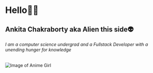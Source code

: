 # Hello👋🏻

## Ankita Chakraborty aka Alien this side👽

###### I am a computer science undergrad and a Fullstack Developer with a unending hunger for knowledge

![Image of Anime Girl](https://plus.unsplash.com/premium_vector-1742860683591-b7da81db09e1?q=80&w=2148&auto=format&fit=crop&ixlib=rb-4.0.3&ixid=M3wxMjA3fDB8MHxwaG90by1wYWdlfHx8fGVufDB8fHx8fA%3D%3D)
